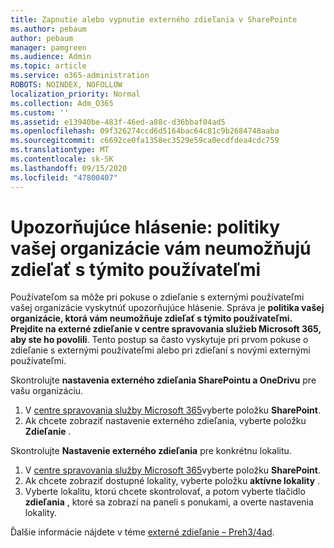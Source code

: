 ```yaml
---
title: Zapnutie alebo vypnutie externého zdieľania v SharePointe
ms.author: pebaum
author: pebaum
manager: pamgreen
ms.audience: Admin
ms.topic: article
ms.service: o365-administration
ROBOTS: NOINDEX, NOFOLLOW
localization_priority: Normal
ms.collection: Adm_O365
ms.custom: ''
ms.assetid: e13940be-483f-46ed-a88c-d36bbaf04ad5
ms.openlocfilehash: 09f326274ccd6d5164bac64c81c9b2684748aaba
ms.sourcegitcommit: c6692ce0fa1358ec3529e59ca0ecdfdea4cdc759
ms.translationtype: MT
ms.contentlocale: sk-SK
ms.lasthandoff: 09/15/2020
ms.locfileid: "47800407"
---
```

# <a name="warning-message-your-organizations-policies-dont-allow-you-to-share-with-these-users"></a>Upozorňujúce hlásenie: politiky vašej organizácie vám neumožňujú zdieľať s týmito používateľmi

Používateľom sa môže pri pokuse o zdieľanie s externými používateľmi vašej organizácie vyskytnúť upozorňujúce hlásenie. Správa je **politika vašej organizácie, ktorá vám neumožňuje zdieľať s týmito používateľmi. Prejdite na externé zdieľanie v centre spravovania služieb Microsoft 365, aby ste ho povolili**. Tento postup sa často vyskytuje pri prvom pokuse o zdieľanie s externými používateľmi alebo pri zdieľaní s novými externými používateľmi.

Skontrolujte **nastavenia externého zdieľania SharePointu a OneDrivu** pre vašu organizáciu.

1. V [centre spravovania služby Microsoft 365](https://admin.microsoft.com/AdminPortal/Home#/homepage">https://admin.microsoft.com/)vyberte položku **SharePoint**.
3. Ak chcete zobraziť nastavenie externého zdieľania, vyberte položku **Zdieľanie** .

Skontrolujte **Nastavenie externého zdieľania** pre konkrétnu lokalitu.

1. V [centre spravovania služby Microsoft 365](https://admin.microsoft.com/AdminPortal/Home#/homepage">https://admin.microsoft.com/)vyberte položku **SharePoint**.
2. Ak chcete zobraziť dostupné lokality, vyberte položku **aktívne lokality** .
3. Vyberte lokalitu, ktorú chcete skontrolovať, a potom vyberte tlačidlo **zdieľania** , ktoré sa zobrazí na paneli s ponukami, a overte nastavenia lokality.

Ďalšie informácie nájdete v téme [externé zdieľanie – Preh3/4ad](https://docs.microsoft.com/sharepoint/external-sharing-overview).